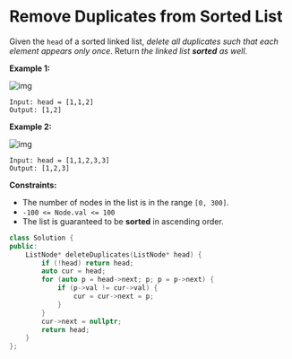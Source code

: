 # Remove Duplicates from Sorted List

Given the `head` of a sorted linked list, *delete all duplicates such that each element appears only once*. Return *the linked list **sorted** as well*.

 

**Example 1:**

![img](https://assets.leetcode.com/uploads/2021/01/04/list1.jpg)

```
Input: head = [1,1,2]
Output: [1,2]
```

**Example 2:**

![img](https://assets.leetcode.com/uploads/2021/01/04/list2.jpg)

```
Input: head = [1,1,2,3,3]
Output: [1,2,3]
```

 

**Constraints:**

- The number of nodes in the list is in the range `[0, 300]`.
- `-100 <= Node.val <= 100`
- The list is guaranteed to be **sorted** in ascending order.

```c++
class Solution {
public:
    ListNode* deleteDuplicates(ListNode* head) {
        if (!head) return head;
        auto cur = head;
        for (auto p = head->next; p; p = p->next) {
            if (p->val != cur->val) {
                cur = cur->next = p;
            }
        }
        cur->next = nullptr;
        return head;
    }
};
```


